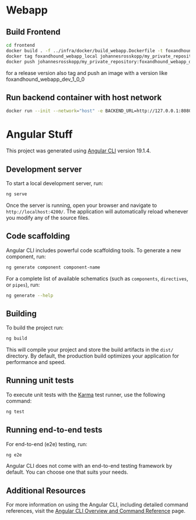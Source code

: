 # Webapp

## Build Frontend

```bash
cd frontend
docker build . -f ../infra/docker/build_webapp.Dockerfile -t foxandhound_webapp_local
docker tag foxandhound_webapp_local johannesrosskopp/my_private_repository:foxandhound_webapp_dev_latest
docker push johannesrosskopp/my_private_repository:foxandhound_webapp_dev_latest
```

for a release version also tag and push an image with a version like foxandhound_webapp_dev_1_0_0

## Run backend container with host network

```bash
docker run --init --network="host" -e BACKEND_URL=http://127.0.0.1:8080 foxandhound_webapp_local
```


# Angular Stuff

This project was generated using [Angular CLI](https://github.com/angular/angular-cli) version 19.1.4.

## Development server

To start a local development server, run:

```bash
ng serve
```

Once the server is running, open your browser and navigate to `http://localhost:4200/`. The application will automatically reload whenever you modify any of the source files.

## Code scaffolding

Angular CLI includes powerful code scaffolding tools. To generate a new component, run:

```bash
ng generate component component-name
```

For a complete list of available schematics (such as `components`, `directives`, or `pipes`), run:

```bash
ng generate --help
```

## Building

To build the project run:

```bash
ng build
```

This will compile your project and store the build artifacts in the `dist/` directory. By default, the production build optimizes your application for performance and speed.

## Running unit tests

To execute unit tests with the [Karma](https://karma-runner.github.io) test runner, use the following command:

```bash
ng test
```

## Running end-to-end tests

For end-to-end (e2e) testing, run:

```bash
ng e2e
```

Angular CLI does not come with an end-to-end testing framework by default. You can choose one that suits your needs.

## Additional Resources

For more information on using the Angular CLI, including detailed command references, visit the [Angular CLI Overview and Command Reference](https://angular.dev/tools/cli) page.
